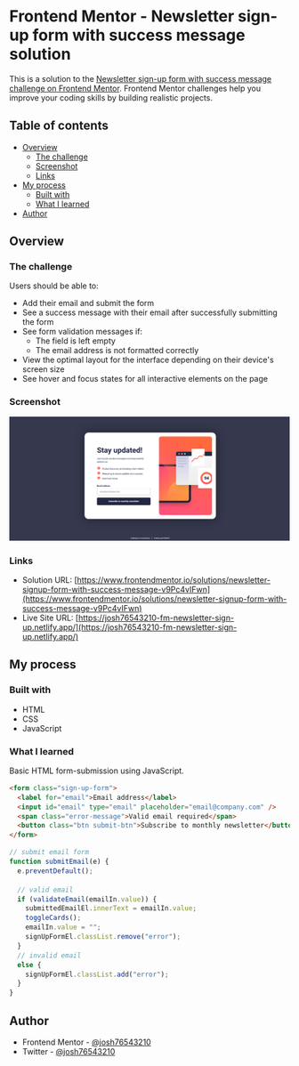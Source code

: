 # Frontend Mentor - Newsletter sign-up form with success message solution

This is a solution to the [Newsletter sign-up form with success message challenge on Frontend Mentor](https://www.frontendmentor.io/challenges/newsletter-signup-form-with-success-message-3FC1AZbNrv). Frontend Mentor challenges help you improve your coding skills by building realistic projects.

## Table of contents

- [Overview](#overview)
  - [The challenge](#the-challenge)
  - [Screenshot](#screenshot)
  - [Links](#links)
- [My process](#my-process)
  - [Built with](#built-with)
  - [What I learned](#what-i-learned)
- [Author](#author)

## Overview

### The challenge

Users should be able to:

- Add their email and submit the form
- See a success message with their email after successfully submitting the form
- See form validation messages if:
  - The field is left empty
  - The email address is not formatted correctly
- View the optimal layout for the interface depending on their device's screen size
- See hover and focus states for all interactive elements on the page

### Screenshot

![](./assets/images/screenshot.png)

### Links

- Solution URL: [https://www.frontendmentor.io/solutions/newsletter-signup-form-with-success-message-v9Pc4vIFwn](https://www.frontendmentor.io/solutions/newsletter-signup-form-with-success-message-v9Pc4vIFwn)
- Live Site URL: [https://josh76543210-fm-newsletter-sign-up.netlify.app/](https://josh76543210-fm-newsletter-sign-up.netlify.app/)

## My process

### Built with

- HTML
- CSS
- JavaScript

### What I learned

Basic HTML form-submission using JavaScript.

```html
<form class="sign-up-form">
  <label for="email">Email address</label>
  <input id="email" type="email" placeholder="email@company.com" />
  <span class="error-message">Valid email required</span>
  <button class="btn submit-btn">Subscribe to monthly newsletter</button>
</form>
```

```js
// submit email form
function submitEmail(e) {
  e.preventDefault();

  // valid email
  if (validateEmail(emailIn.value)) {
    submittedEmailEl.innerText = emailIn.value;
    toggleCards();
    emailIn.value = "";
    signUpFormEl.classList.remove("error");
  }
  // invalid email
  else {
    signUpFormEl.classList.add("error");
  }
}
```

## Author

- Frontend Mentor - [@josh76543210](https://www.frontendmentor.io/profile/josh76543210)
- Twitter - [@josh76543210](https://www.twitter.com/josh76543210)

